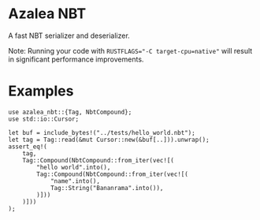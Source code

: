 # Azalea NBT

A fast NBT serializer and deserializer.

Note: Running your code with `RUSTFLAGS="-C target-cpu=native"` will result in significant performance improvements.

# Examples

```
use azalea_nbt::{Tag, NbtCompound};
use std::io::Cursor;

let buf = include_bytes!("../tests/hello_world.nbt");
let tag = Tag::read(&mut Cursor::new(&buf[..])).unwrap();
assert_eq!(
    tag,
    Tag::Compound(NbtCompound::from_iter(vec![(
        "hello world".into(),
        Tag::Compound(NbtCompound::from_iter(vec![(
            "name".into(),
            Tag::String("Bananrama".into()),
        )]))
    )]))
);
```
